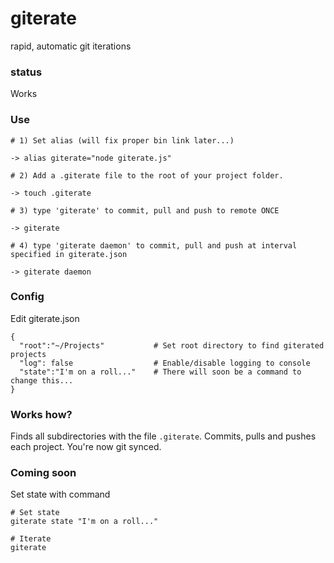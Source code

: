 # giterate #

rapid, automatic git iterations

### status ###
Works 

### Use ###
```
# 1) Set alias (will fix proper bin link later...)

-> alias giterate="node giterate.js"

# 2) Add a .giterate file to the root of your project folder.

-> touch .giterate

# 3) type 'giterate' to commit, pull and push to remote ONCE

-> giterate

# 4) type 'giterate daemon' to commit, pull and push at interval specified in giterate.json

-> giterate daemon
```

### Config ###
Edit giterate.json
```
{
  "root":"~/Projects"			# Set root directory to find giterated projects
  "log": false					# Enable/disable logging to console
  "state":"I'm on a roll..."	# There will soon be a command to change this...
}
```

### Works how? ###
Finds all subdirectories  with the file `.giterate`. Commits, pulls and pushes each project. You're now git synced.

### Coming soon ###

Set state with command
```
# Set state
giterate state "I'm on a roll..."

# Iterate
giterate
```

